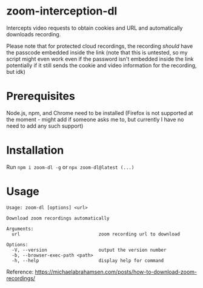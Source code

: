 # zoom-interception-dl
Intercepts video requests to obtain cookies and URL and automatically downloads recording.

Please note that for protected cloud recordings, the recording *should* have the passcode embedded inside the link (note that this is untested, so my script might even work even if the password isn't embedded inside the link potentially if it still sends the cookie and video information for the recording, but idk)

# Prerequisites
Node.js, npm, and Chrome need to be installed (Firefox is not supported at the moment - might add if someone asks me to, but currently I have no need to add any such support)

# Installation
Run `npm i zoom-dl -g` or `npx zoom-dl@latest (...)` 

# Usage
```
Usage: zoom-dl [options] <url>

Download zoom recordings automatically

Arguments:
  url                             zoom recording url to download

Options:
  -V, --version                   output the version number
  -b, --browser-exec-path <path>
  -h, --help                      display help for command
```

Reference: https://michaelabrahamsen.com/posts/how-to-download-zoom-recordings/
